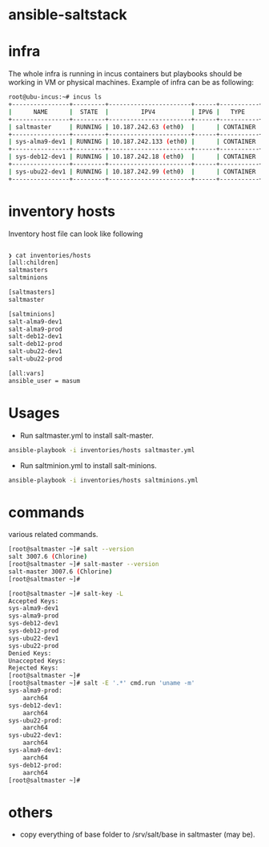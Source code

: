 # ansible-saltstack

# infra
The whole infra is running in incus containers but playbooks should be working
in VM or physical machines. Example of infra can be as following:

```bash
root@ubu-incus:~# incus ls
+----------------+---------+-----------------------+------+-----------+-----------+
|      NAME      |  STATE  |         IPV4          | IPV6 |   TYPE    | SNAPSHOTS |
+----------------+---------+-----------------------+------+-----------+-----------+
| saltmaster     | RUNNING | 10.187.242.63 (eth0)  |      | CONTAINER | 0         |
+----------------+---------+-----------------------+------+-----------+-----------+
| sys-alma9-dev1 | RUNNING | 10.187.242.133 (eth0) |      | CONTAINER | 0         |
+----------------+---------+-----------------------+------+-----------+-----------+
| sys-deb12-dev1 | RUNNING | 10.187.242.18 (eth0)  |      | CONTAINER | 0         |
+----------------+---------+-----------------------+------+-----------+-----------+
| sys-ubu22-dev1 | RUNNING | 10.187.242.99 (eth0)  |      | CONTAINER | 0         |
+----------------+---------+-----------------------+------+-----------+-----------+
```

# inventory hosts
Inventory host file can look like following

```bash

❯ cat inventories/hosts
[all:children]
saltmasters
saltminions

[saltmasters]
saltmaster

[saltminions]
salt-alma9-dev1
salt-alma9-prod
salt-deb12-dev1
salt-deb12-prod
salt-ubu22-dev1
salt-ubu22-prod

[all:vars]
ansible_user = masum

```
# Usages

- Run saltmaster.yml to install salt-master.

```bash
ansible-playbook -i inventories/hosts saltmaster.yml
```

- Run saltminion.yml to install salt-minions.

```bash
ansible-playbook -i inventories/hosts saltminions.yml
```

# commands
various related commands.

```bash
[root@saltmaster ~]# salt --version
salt 3007.6 (Chlorine)
[root@saltmaster ~]# salt-master --version
salt-master 3007.6 (Chlorine)
[root@saltmaster ~]#

[root@saltmaster ~]# salt-key -L
Accepted Keys:
sys-alma9-dev1
sys-alma9-prod
sys-deb12-dev1
sys-deb12-prod
sys-ubu22-dev1
sys-ubu22-prod
Denied Keys:
Unaccepted Keys:
Rejected Keys:
[root@saltmaster ~]#
[root@saltmaster ~]# salt -E '.*' cmd.run 'uname -m'
sys-alma9-prod:
    aarch64
sys-deb12-dev1:
    aarch64
sys-ubu22-prod:
    aarch64
sys-ubu22-dev1:
    aarch64
sys-alma9-dev1:
    aarch64
sys-deb12-prod:
    aarch64
[root@saltmaster ~]#

```

# others
- copy everything of base folder to /srv/salt/base in saltmaster (may be).
